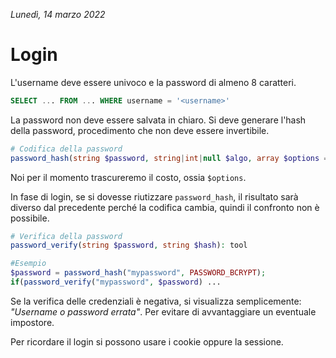 *Lunedì, 14 marzo 2022*

# Login

L'username deve essere univoco e la password di almeno 8 caratteri.

```sql
SELECT ... FROM ... WHERE username = '<username>'
```

La password non deve essere salvata in chiaro. Si deve generare l'hash della password, procedimento che non deve essere invertibile.

```php
# Codifica della password
password_hash(string $password, string|int|null $algo, array $options = []): string
```

Noi per il momento trascureremo il costo, ossia `$options`.

In fase di login, se si dovesse riutizzare `password_hash`, il risultato sarà diverso dal precedente perché la codifica cambia, quindi il confronto non è possibile.

```php
# Verifica della password
password_verify(string $password, string $hash): tool
```

```php
#Esempio
$password = password_hash("mypassword", PASSWORD_BCRYPT);
if(password_verify("mypassword", $password) ...
```

Se la verifica delle credenziali è negativa, si visualizza semplicemente: *"Username o password errata"*. Per evitare di avvantaggiare un eventuale impostore.

Per ricordare il login si possono usare i cookie oppure la sessione.